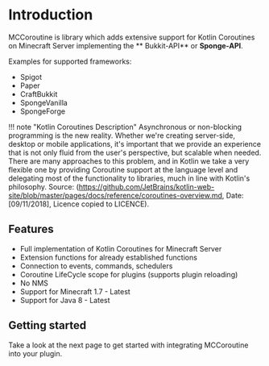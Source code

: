 # Introduction

MCCoroutine is library which adds extensive support for Kotlin Coroutines on Minecraft Server implementing the **
Bukkit-API** or **Sponge-API**. 

Examples for supported frameworks:

* Spigot
* Paper
* CraftBukkit
* SpongeVanilla
* SpongeForge

!!! note "Kotlin Coroutines Description"
    Asynchronous or non-blocking programming is the new reality. Whether we're creating server-side, desktop or mobile
    applications, it's important that we provide an experience that is not only fluid from the user's perspective, but
    scalable when needed. There are many approaches to this problem, and in Kotlin we take a very flexible one by providing
    Coroutine support at the language level and delegating most of the functionality to libraries, much in line with
    Kotlin's philosophy.
    Source: (https://github.com/JetBrains/kotlin-web-site/blob/master/pages/docs/reference/coroutines-overview.md,
    Date: [09/11/2018], Licence copied to LICENCE).

## Features

* Full implementation of Kotlin Coroutines for Minecraft Server
* Extension functions for already established functions
* Connection to events, commands, schedulers
* Coroutine LifeCycle scope for plugins (supports plugin reloading)
* No NMS
* Support for Minecraft 1.7 - Latest
* Support for Java 8 - Latest

## Getting started

Take a look at the next page to get started with integrating MCCoroutine into your plugin.
